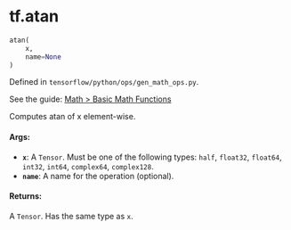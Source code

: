 <div itemscope itemtype="http://developers.google.com/ReferenceObject">
<meta itemprop="name" content="tf.atan" />
</div>

# tf.atan

``` python
atan(
    x,
    name=None
)
```



Defined in `tensorflow/python/ops/gen_math_ops.py`.

See the guide: [Math > Basic Math Functions](../../../api_guides/python/math_ops.md#Basic_Math_Functions)

Computes atan of x element-wise.

#### Args:

* <b>`x`</b>: A `Tensor`. Must be one of the following types: `half`, `float32`, `float64`, `int32`, `int64`, `complex64`, `complex128`.
* <b>`name`</b>: A name for the operation (optional).


#### Returns:

  A `Tensor`. Has the same type as `x`.